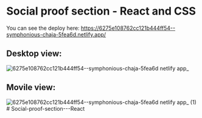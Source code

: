 # Social proof section - React and CSS

You can see the deploy here: https://6275e108762cc121b444ff54--symphonious-chaja-5fea6d.netlify.app/

## Desktop view:

![6275e108762cc121b444ff54--symphonious-chaja-5fea6d netlify app_](https://user-images.githubusercontent.com/89199369/167235570-b29210bc-22b0-4c96-af68-e335fbc6b4f5.png)

## Movile view:

![6275e108762cc121b444ff54--symphonious-chaja-5fea6d netlify app_ (1)](https://user-images.githubusercontent.com/89199369/167235636-05844f67-dda8-489e-bea1-5c2c627b9759.png)
#   S o c i a l - p r o o f - s e c t i o n - - - R e a c t  
 